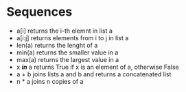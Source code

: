 # Sequences

- a[i] returns the i-th elemnt in list a
- a[i:j] returns elements from i to j in list a
- len(a) returns the lenght of a
- min(a) returns the smaller value in a
- max(a) returns the largest value in a
- x ***in*** a returns True if x is an element of a, otherwise False
- a + b joins lists a and b and returns a concatenated list
- n * a joins n copies of a
